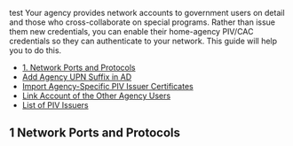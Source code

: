 test
Your agency provides network accounts to government users on detail and those who cross-collaborate on special programs. Rather than issue them new credentials, you can enable their home-agency PIV/CAC credentials so they can authenticate to your network. This guide will help you to do this.

* [1. Network Ports and Protocols](#1.-network-ports-and-protocols)
* [Add Agency UPN Suffix in AD](#domain-controllers)
* [Import Agency-Specific PIV Issuer Certificates](#trust-stores)
* [Link Account of the Other Agency Users](#account-linking)
* [List of PIV Issuers](#list-of-piv-issuers)

## 1 Network Ports and Protocols

